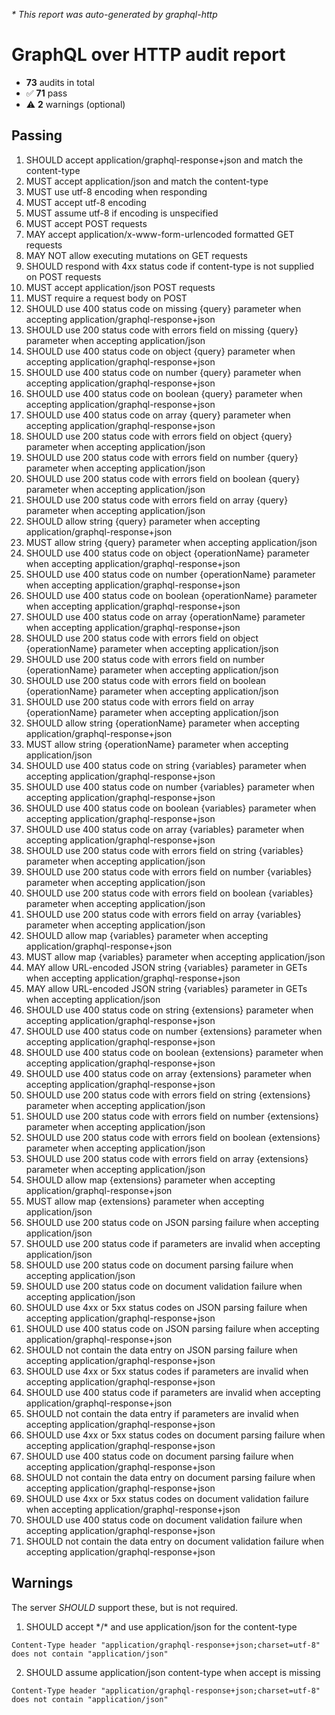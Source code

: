 _* This report was auto-generated by graphql-http_

# GraphQL over HTTP audit report

- **73** audits in total
- ✅ **71** pass
- ⚠️ **2** warnings (optional)

## Passing
1. SHOULD accept application/graphql-response+json and match the content-type
2. MUST accept application/json and match the content-type
3. MUST use utf-8 encoding when responding
4. MUST accept utf-8 encoding
5. MUST assume utf-8 if encoding is unspecified
6. MUST accept POST requests
7. MAY accept application/x-www-form-urlencoded formatted GET requests
8. MAY NOT allow executing mutations on GET requests
9. SHOULD respond with 4xx status code if content-type is not supplied on POST requests
10. MUST accept application/json POST requests
11. MUST require a request body on POST
12. SHOULD use 400 status code on missing {query} parameter when accepting application/graphql-response+json
13. SHOULD use 200 status code with errors field on missing {query} parameter when accepting application/json
14. SHOULD use 400 status code on object {query} parameter when accepting application/graphql-response+json
15. SHOULD use 400 status code on number {query} parameter when accepting application/graphql-response+json
16. SHOULD use 400 status code on boolean {query} parameter when accepting application/graphql-response+json
17. SHOULD use 400 status code on array {query} parameter when accepting application/graphql-response+json
18. SHOULD use 200 status code with errors field on object {query} parameter when accepting application/json
19. SHOULD use 200 status code with errors field on number {query} parameter when accepting application/json
20. SHOULD use 200 status code with errors field on boolean {query} parameter when accepting application/json
21. SHOULD use 200 status code with errors field on array {query} parameter when accepting application/json
22. SHOULD allow string {query} parameter when accepting application/graphql-response+json
23. MUST allow string {query} parameter when accepting application/json
24. SHOULD use 400 status code on object {operationName} parameter when accepting application/graphql-response+json
25. SHOULD use 400 status code on number {operationName} parameter when accepting application/graphql-response+json
26. SHOULD use 400 status code on boolean {operationName} parameter when accepting application/graphql-response+json
27. SHOULD use 400 status code on array {operationName} parameter when accepting application/graphql-response+json
28. SHOULD use 200 status code with errors field on object {operationName} parameter when accepting application/json
29. SHOULD use 200 status code with errors field on number {operationName} parameter when accepting application/json
30. SHOULD use 200 status code with errors field on boolean {operationName} parameter when accepting application/json
31. SHOULD use 200 status code with errors field on array {operationName} parameter when accepting application/json
32. SHOULD allow string {operationName} parameter when accepting application/graphql-response+json
33. MUST allow string {operationName} parameter when accepting application/json
34. SHOULD use 400 status code on string {variables} parameter when accepting application/graphql-response+json
35. SHOULD use 400 status code on number {variables} parameter when accepting application/graphql-response+json
36. SHOULD use 400 status code on boolean {variables} parameter when accepting application/graphql-response+json
37. SHOULD use 400 status code on array {variables} parameter when accepting application/graphql-response+json
38. SHOULD use 200 status code with errors field on string {variables} parameter when accepting application/json
39. SHOULD use 200 status code with errors field on number {variables} parameter when accepting application/json
40. SHOULD use 200 status code with errors field on boolean {variables} parameter when accepting application/json
41. SHOULD use 200 status code with errors field on array {variables} parameter when accepting application/json
42. SHOULD allow map {variables} parameter when accepting application/graphql-response+json
43. MUST allow map {variables} parameter when accepting application/json
44. MAY allow URL-encoded JSON string {variables} parameter in GETs when accepting application/graphql-response+json
45. MAY allow URL-encoded JSON string {variables} parameter in GETs when accepting application/json
46. SHOULD use 400 status code on string {extensions} parameter when accepting application/graphql-response+json
47. SHOULD use 400 status code on number {extensions} parameter when accepting application/graphql-response+json
48. SHOULD use 400 status code on boolean {extensions} parameter when accepting application/graphql-response+json
49. SHOULD use 400 status code on array {extensions} parameter when accepting application/graphql-response+json
50. SHOULD use 200 status code with errors field on string {extensions} parameter when accepting application/json
51. SHOULD use 200 status code with errors field on number {extensions} parameter when accepting application/json
52. SHOULD use 200 status code with errors field on boolean {extensions} parameter when accepting application/json
53. SHOULD use 200 status code with errors field on array {extensions} parameter when accepting application/json
54. SHOULD allow map {extensions} parameter when accepting application/graphql-response+json
55. MUST allow map {extensions} parameter when accepting application/json
56. SHOULD use 200 status code on JSON parsing failure when accepting application/json
57. SHOULD use 200 status code if parameters are invalid when accepting application/json
58. SHOULD use 200 status code on document parsing failure when accepting application/json
59. SHOULD use 200 status code on document validation failure when accepting application/json
60. SHOULD use 4xx or 5xx status codes on JSON parsing failure when accepting application/graphql-response+json
61. SHOULD use 400 status code on JSON parsing failure when accepting application/graphql-response+json
62. SHOULD not contain the data entry on JSON parsing failure when accepting application/graphql-response+json
63. SHOULD use 4xx or 5xx status codes if parameters are invalid when accepting application/graphql-response+json
64. SHOULD use 400 status code if parameters are invalid when accepting application/graphql-response+json
65. SHOULD not contain the data entry if parameters are invalid when accepting application/graphql-response+json
66. SHOULD use 4xx or 5xx status codes on document parsing failure when accepting application/graphql-response+json
67. SHOULD use 400 status code on document parsing failure when accepting application/graphql-response+json
68. SHOULD not contain the data entry on document parsing failure when accepting application/graphql-response+json
69. SHOULD use 4xx or 5xx status codes on document validation failure when accepting application/graphql-response+json
70. SHOULD use 400 status code on document validation failure when accepting application/graphql-response+json
71. SHOULD not contain the data entry on document validation failure when accepting application/graphql-response+json

## Warnings
The server _SHOULD_ support these, but is not required.
1. SHOULD accept \*/\* and use application/json for the content-type<br />
```
Content-Type header "application/graphql-response+json;charset=utf-8" does not contain "application/json"
```
2. SHOULD assume application/json content-type when accept is missing<br />
```
Content-Type header "application/graphql-response+json;charset=utf-8" does not contain "application/json"
```

